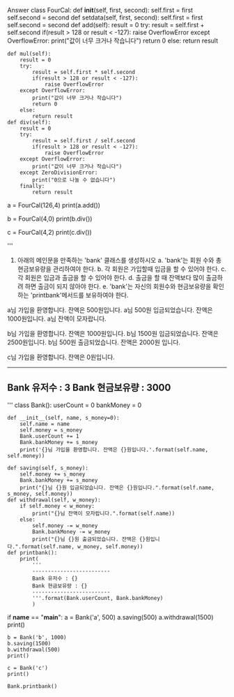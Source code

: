 Answer
class FourCal:
    def __init__(self, first, second):
        self.first = first
        self.second = second
    def setdata(self, first, second):
        self.first = first
        self.second = second
    def add(self):
        result = 0
        try:
            result = self.first + self.second
            if(result > 128 or result < -127):
                raise OverflowError
        except OverflowError:
            print("값이 너무 크거나 작습니다")
            return 0
        else:
            return result

    def mul(self):
        result = 0
        try:
            result = self.first * self.second
            if(result > 128 or result < -127):
                raise OverflowError
        except OverflowError:
            print("값이 너무 크거나 작습니다")
            return 0            
        else:
            return result
    def div(self):
        result = 0
        try:
            result = self.first / self.second
            if(result > 128 or result < -127):
                raise OverflowError
        except OverflowError:
            print("값이 너무 크거나 작습니다")
        except ZeroDivisionError:
            print("0으로 나눌 수 없습니다")
        finally:
            return result


a = FourCal(126,4)
print(a.add())

b = FourCal(4,0)
print(b.div())

c = FourCal(4,2)
print(c.div())

'''
1. 아래의 메인문을 만족하는 'bank' 클래스를 생성하시오
    a. 'bank'는 회원 수와 총 현금보유량을 관리하여야 한다.
    b. 각 회원은 가입할때 입금을 할 수 있어야 한다.
    c. 각 회원은 입금과 출금을 할 수 있어야 한다.
    d. 출금을 할 때 잔액보다 많이 출금하려 하면 출금이 되지 않아야 한다.
    e. 'bank'는 자신의 회원수와 현금보유량을 확인하는 'printbank'메서드를 보유하여야 한다.

a님 가입을 환영합니다. 잔액은 500원입니다.
a님 500원 입금되었습니다. 잔액은 1000원입니다.
a님 잔액이 모자랍니다.

b님 가입을 환영합니다. 잔액은 1000원입니다.
b님 1500원 입금되었습니다. 잔액은 2500원입니다.
b님 500원 출금되었습니다. 잔액은 2000원 입니다.

c님 가입을 환영합니다. 잔액은 0원입니다.

-------------------------
Bank 유저수 : 3
Bank 현금보유량 : 3000
-------------------------
'''
class Bank():
    userCount = 0
    bankMoney = 0

    def __init__(self, name, s_money=0):
        self.name = name
        self.money = s_money
        Bank.userCount += 1
        Bank.bankMoney += s_money
        print('{}님 가입을 환영합니다. 잔액은 {}원입니다.'.format(self.name, self.money))

    def saving(self, s_money):
        self.money += s_money
        Bank.bankMoney += s_money
        print("{}님 {}원 입금되었습니다. 잔액은 {}원입니다.".format(self.name, s_money, self.money))
    def withdrawal(self, w_money):
        if self.money < w_money:
            print("{}님 잔액이 모자랍니다.".format(self.name))
        else:
            self.money -= w_money
            Bank.bankMoney -= w_money
            print("{}님 {}원 출금되었습니다. 잔액은 {}원입니다.".format(self.name, w_money, self.money))
    def printbank():
        print(
            '''
            -------------------------
            Bank 유저수 : {}
            Bank 현금보유량 : {}
            -------------------------
            '''.format(Bank.userCount, Bank.bankMoney)
            )

if __name__ == "__main__":
    a = Bank('a', 500)
    a.saving(500)
    a.withdrawal(1500)
    print()

    b = Bank('b', 1000)
    b.saving(1500)
    b.withdrawal(500)
    print()

    c = Bank('c')
    print()

    Bank.printbank()

